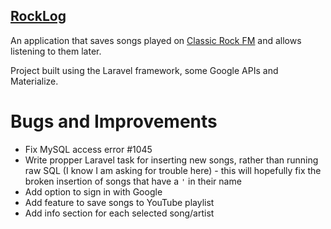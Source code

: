 ## [RockLog](http://rocklog.info.tm)

An application that saves songs played on [Classic Rock FM](http://www.rock.lt) and allows listening to them later.

Project built using the Laravel framework, some Google APIs and Materialize.

# Bugs and Improvements
- Fix MySQL access error #1045
- Write propper Laravel task for inserting new songs, rather than running raw SQL (I know I am asking for trouble here) - this will hopefully fix the broken insertion of songs that have a `'` in their name
- Add option to sign in with Google
- Add feature to save songs to YouTube playlist
- Add info section for each selected song/artist